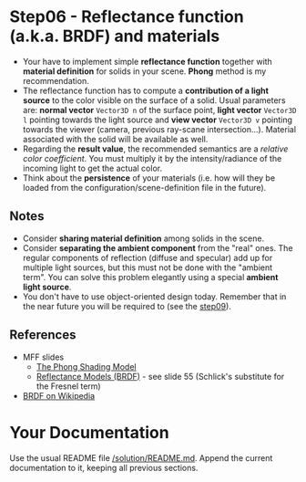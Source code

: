 # Step06 - Reflectance function (a.k.a. BRDF) and materials
* Your have to implement simple **reflectance function** together with
  **material definition** for solids in your scene. **Phong** method
  is my recommendation.
* The reflectance function has to compute a **contribution of a light
  source** to the color visible on the surface of a solid. Usual
  parameters are: **normal vector** `Vector3D n` of the surface point,
  **light vector** `Vector3D l` pointing towards the light source
  and **view vector** `Vector3D v` pointing towards the viewer (camera,
  previous ray-scane intersection...). Material associated with the solid
  will be available as well.
* Regarding the **result value**, the recommended semantics are
  a *relative color coefficient*. You must multiply it by
  the intensity/radiance of the incoming light to get the actual
  color.
* Think about the **persistence** of your materials (i.e. how will they be
  loaded from the configuration/scene-definition file in the future).

## Notes
* Consider **sharing material definition** among solids in the scene.
* Consider **separating the ambient component** from the "real" ones.
  The regular components of reflection (diffuse and specular)
  add up for multiple light sources, but this must not be done
  with the "ambient term". You can solve this problem elegantly
  using  a special **ambient light source**.
* You don't have to use object-oriented design today.
  Remember that in the near future you will be required to (see
  the [step09](../s09-OOP)).

## References
* MFF slides
  * [The Phong Shading Model](https://cgg.mff.cuni.cz/~pepca/lectures/pdf/prg-03-phong.pdf)
  * [Reflectance Models (BRDF)](https://cgg.mff.cuni.cz/~pepca/lectures/pdf/prg-05-brdf.pdf) -
    see slide 55 (Schlick's substitute for the Fresnel term)
* [BRDF on Wikipedia](https://en.wikipedia.org/wiki/Bidirectional_reflectance_distribution_function)

# Your Documentation
Use the usual README file [/solution/README.md](../solution/README.md).
Append the current documentation to it, keeping all previous sections.
